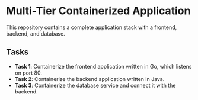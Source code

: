# Multi-Tier Containerized Application

This repository contains a complete application stack with a frontend, backend, and database.

## Tasks

- **Task 1**: Containerize the frontend application written in Go, which listens on port 80.
- **Task 2**: Containerize the backend application written in Java.
- **Task 3**: Containerize the database service and connect it with the backend.
